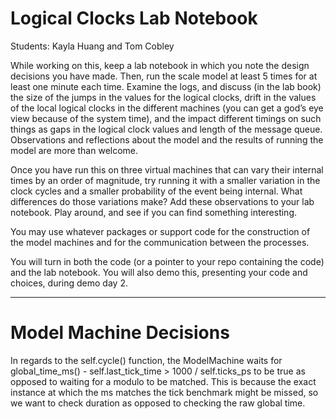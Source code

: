 # Logical Clocks Lab Notebook
Students: Kayla Huang and Tom Cobley

While working on this, keep a lab notebook in which you note the design decisions you have made. Then, run the scale model at least 5 times for at least one minute each time. Examine the logs, and discuss (in the lab book) the size of the jumps in the values for the logical clocks, drift in the values of the local logical clocks in the different machines (you can get a god’s eye view because of the system time), and the impact different timings on such things as gaps in the logical clock values and length of the message queue. Observations and reflections about the model and the results of running the model are more than welcome.

Once you have run this on three virtual machines that can vary their internal times by an order of magnitude, try running it with a smaller variation in the clock cycles and a smaller probability of the event being internal. What differences do those variations make? Add these observations to your lab notebook. Play around, and see if you can find something interesting.

You may use whatever packages or support code for the construction of the model machines and for the communication between the processes. 

You will turn in both the code (or a pointer to your repo containing the code) and the lab notebook. You will also demo this, presenting your code and choices, during demo day 2.

---

# Model Machine Decisions
In regards to the self.cycle() function, the ModelMachine waits for global_time_ms() - self.last_tick_time > 1000 / self.ticks_ps to be true as opposed to waiting for a modulo to be matched. This is because the exact instance at which the ms matches the tick benchmark might be missed, so we want to check duration as opposed to checking the raw global time. 